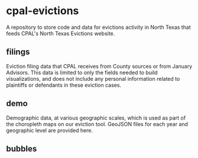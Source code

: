 # cpal-evictions
 A repository to store code and data for evictions activity in North Texas that feeds CPAL's North Texas Evictions website.

## filings
Eviction filing data that CPAL receives from County sources or from January Advisors. This data is limited to only the fields needed to build visualizations, and does not include any personal information related to plaintiffs or defendants in these eviction cases.

## demo
Demographic data, at various geographic scales, which is used as part of the choropleth maps on our eviction tool. GeoJSON files for each year and geographic level are provided here.

## bubbles
